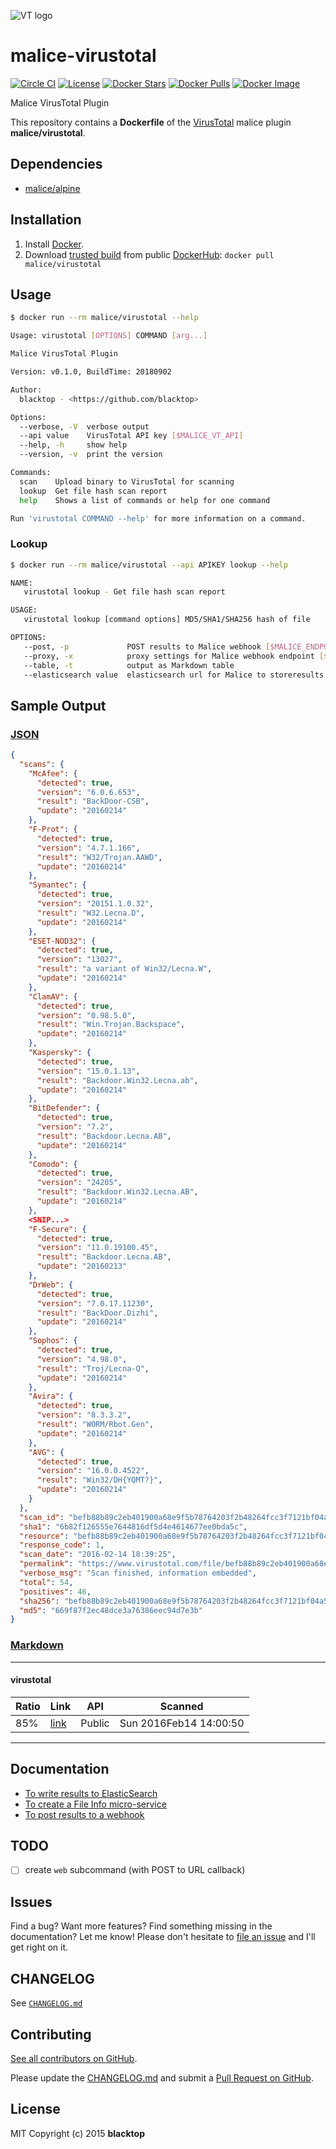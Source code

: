 ![VT logo](https://raw.githubusercontent.com/malice-plugins/virustotal/master/logo.png)

# malice-virustotal

[![Circle CI](https://circleci.com/gh/malice-plugins/virustotal.png?style=shield)](https://circleci.com/gh/malice-plugins/virustotal) [![License](http://img.shields.io/:license-mit-blue.svg)](http://doge.mit-license.org) [![Docker Stars](https://img.shields.io/docker/stars/malice/virustotal.svg)](https://hub.docker.com/r/malice/virustotal/) [![Docker Pulls](https://img.shields.io/docker/pulls/malice/virustotal.svg)](https://hub.docker.com/r/malice/virustotal/) [![Docker Image](https://img.shields.io/badge/docker%20image-36.6MB-blue.svg)](https://hub.docker.com/r/malice/virustotal/)

Malice VirusTotal Plugin

This repository contains a **Dockerfile** of the [VirusTotal](https://virustotal.com) malice plugin **malice/virustotal**.

## Dependencies

- [malice/alpine](https://hub.docker.com/r/malice/alpine/)

## Installation

1.  Install [Docker](https://www.docker.io/).
2.  Download [trusted build](https://hub.docker.com/r/malice/virustotal/) from public [DockerHub](https://hub.docker.com): `docker pull malice/virustotal`

## Usage

```bash
$ docker run --rm malice/virustotal --help

Usage: virustotal [OPTIONS] COMMAND [arg...]

Malice VirusTotal Plugin

Version: v0.1.0, BuildTime: 20180902

Author:
  blacktop - <https://github.com/blacktop>

Options:
  --verbose, -V  verbose output
  --api value    VirusTotal API key [$MALICE_VT_API]
  --help, -h     show help
  --version, -v  print the version

Commands:
  scan    Upload binary to VirusTotal for scanning
  lookup  Get file hash scan report
  help    Shows a list of commands or help for one command

Run 'virustotal COMMAND --help' for more information on a command.
```

### Lookup

```bash
$ docker run --rm malice/virustotal --api APIKEY lookup --help

NAME:
   virustotal lookup - Get file hash scan report

USAGE:
   virustotal lookup [command options] MD5/SHA1/SHA256 hash of file

OPTIONS:
   --post, -p             POST results to Malice webhook [$MALICE_ENDPOINT]
   --proxy, -x            proxy settings for Malice webhook endpoint [$MALICE_PROXY]
   --table, -t            output as Markdown table
   --elasticsearch value  elasticsearch url for Malice to storeresults [$MALICE_ELASTICSEARCH_URL]
```

## Sample Output

### [JSON](https://github.com/malice-plugins/virustotal/blob/master/docs/results.json)

```json
{
  "scans": {
    "McAfee": {
      "detected": true,
      "version": "6.0.6.653",
      "result": "BackDoor-CSB",
      "update": "20160214"
    },
    "F-Prot": {
      "detected": true,
      "version": "4.7.1.166",
      "result": "W32/Trojan.AAWD",
      "update": "20160214"
    },
    "Symantec": {
      "detected": true,
      "version": "20151.1.0.32",
      "result": "W32.Lecna.D",
      "update": "20160214"
    },
    "ESET-NOD32": {
      "detected": true,
      "version": "13027",
      "result": "a variant of Win32/Lecna.W",
      "update": "20160214"
    },
    "ClamAV": {
      "detected": true,
      "version": "0.98.5.0",
      "result": "Win.Trojan.Backspace",
      "update": "20160214"
    },
    "Kaspersky": {
      "detected": true,
      "version": "15.0.1.13",
      "result": "Backdoor.Win32.Lecna.ab",
      "update": "20160214"
    },
    "BitDefender": {
      "detected": true,
      "version": "7.2",
      "result": "Backdoor.Lecna.AB",
      "update": "20160214"
    },
    "Comodo": {
      "detected": true,
      "version": "24205",
      "result": "Backdoor.Win32.Lecna.AB",
      "update": "20160214"
    },
    <SNIP...>
    "F-Secure": {
      "detected": true,
      "version": "11.0.19100.45",
      "result": "Backdoor.Lecna.AB",
      "update": "20160213"
    },
    "DrWeb": {
      "detected": true,
      "version": "7.0.17.11230",
      "result": "BackDoor.Dizhi",
      "update": "20160214"
    },
    "Sophos": {
      "detected": true,
      "version": "4.98.0",
      "result": "Troj/Lecna-Q",
      "update": "20160214"
    },
    "Avira": {
      "detected": true,
      "version": "8.3.3.2",
      "result": "WORM/Rbot.Gen",
      "update": "20160214"
    },
    "AVG": {
      "detected": true,
      "version": "16.0.0.4522",
      "result": "Win32/DH{YQMT?}",
      "update": "20160214"
    }
  },
  "scan_id": "befb88b89c2eb401900a68e9f5b78764203f2b48264fcc3f7121bf04a57fd408-1455475165",
  "sha1": "6b82f126555e7644816df5d4e4614677ee0bda5c",
  "resource": "befb88b89c2eb401900a68e9f5b78764203f2b48264fcc3f7121bf04a57fd408",
  "response_code": 1,
  "scan_date": "2016-02-14 18:39:25",
  "permalink": "https://www.virustotal.com/file/befb88b89c2eb401900a68e9f5b78764203f2b48264fcc3f7121bf04a57fd408/analysis/1455475165/",
  "verbose_msg": "Scan finished, information embedded",
  "total": 54,
  "positives": 46,
  "sha256": "befb88b89c2eb401900a68e9f5b78764203f2b48264fcc3f7121bf04a57fd408",
  "md5": "669f87f2ec48dce3a76386eec94d7e3b"
}
```

### [Markdown](https://github.com/malice-plugins/virustotal/blob/master/docs/SAMPLE.md)

---

#### virustotal

| Ratio | Link                          | API    | Scanned                |
| ----- | ----------------------------- | ------ | ---------------------- |
| 85%   | [link](http://bit.ly/1ThieJ6) | Public | Sun 2016Feb14 14:00:50 |

---

## Documentation

- [To write results to ElasticSearch](https://github.com/malice-plugins/virustotal/blob/master/docs/elasticsearch.md)
- [To create a File Info micro-service](https://github.com/malice-plugins/virustotal/blob/master/docs/web.md)
- [To post results to a webhook](https://github.com/malice-plugins/virustotal/blob/master/docs/callback.md)

## TODO

- [ ] create `web` subcommand (with POST to URL callback)

## Issues

Find a bug? Want more features? Find something missing in the documentation? Let me know! Please don't hesitate to [file an issue](https://github.com/malice-plugins/virustotal/issues/new) and I'll get right on it.

## CHANGELOG

See [`CHANGELOG.md`](https://github.com/malice-plugins/virustotal/blob/master/CHANGELOG.md)

## Contributing

[See all contributors on GitHub](https://github.com/malice-plugins/virustotal/graphs/contributors).

Please update the [CHANGELOG.md](https://github.com/malice-plugins/virustotal/blob/master/CHANGELOG.md) and submit a [Pull Request on GitHub](https://help.github.com/articles/using-pull-requests/).

## License

MIT Copyright (c) 2015 **blacktop**
